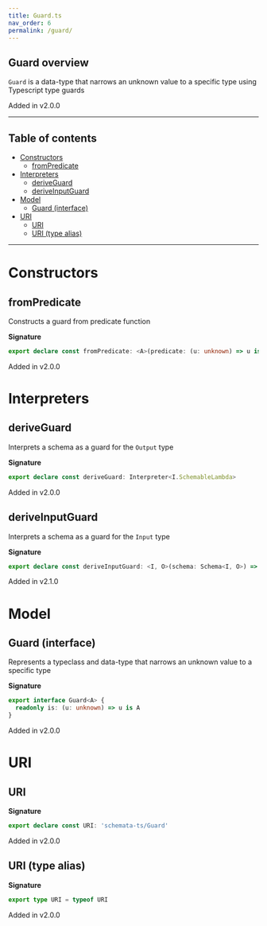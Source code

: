 ```yaml
---
title: Guard.ts
nav_order: 6
permalink: /guard/
---
```


## Guard overview

`Guard` is a data-type that narrows an unknown value to a specific type using
Typescript type guards

Added in v2.0.0

---

<h2 class="text-delta">Table of contents</h2>

- [Constructors](#constructors)
  - [fromPredicate](#frompredicate)
- [Interpreters](#interpreters)
  - [deriveGuard](#deriveguard)
  - [deriveInputGuard](#deriveinputguard)
- [Model](#model)
  - [Guard (interface)](#guard-interface)
- [URI](#uri)
  - [URI](#uri-1)
  - [URI (type alias)](#uri-type-alias)

---

# Constructors

## fromPredicate

Constructs a guard from predicate function

**Signature**

```ts
export declare const fromPredicate: <A>(predicate: (u: unknown) => u is A) => Guard<A>
```

Added in v2.0.0

# Interpreters

## deriveGuard

Interprets a schema as a guard for the `Output` type

**Signature**

```ts
export declare const deriveGuard: Interpreter<I.SchemableLambda>
```

Added in v2.0.0

## deriveInputGuard

Interprets a schema as a guard for the `Input` type

**Signature**

```ts
export declare const deriveInputGuard: <I, O>(schema: Schema<I, O>) => Guard<I>
```

Added in v2.1.0

# Model

## Guard (interface)

Represents a typeclass and data-type that narrows an unknown value to a specific type

**Signature**

```ts
export interface Guard<A> {
  readonly is: (u: unknown) => u is A
}
```

Added in v2.0.0

# URI

## URI

**Signature**

```ts
export declare const URI: 'schemata-ts/Guard'
```

Added in v2.0.0

## URI (type alias)

**Signature**

```ts
export type URI = typeof URI
```

Added in v2.0.0
